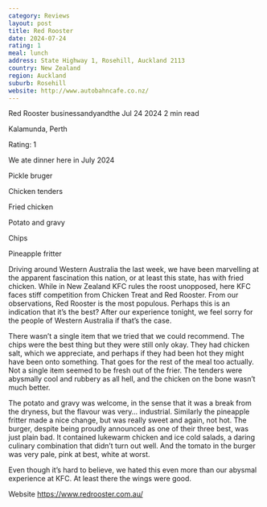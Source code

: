 ```yaml
---
category: Reviews
layout: post
title: Red Rooster
date: 2024-07-24
rating: 1
meal: lunch
address: State Highway 1, Rosehill, Auckland 2113
country: New Zealand
region: Auckland
suburb: Rosehill
website: http://www.autobahncafe.co.nz/
---
```


Red Rooster
businessandyandthe
Jul 24 2024
2 min read


Kalamunda, Perth 

Rating: 1 

We ate dinner here in July 2024 

Pickle bruger 

Chicken tenders 

Fried chicken 

Potato and gravy

Chips

Pineapple fritter 

Driving around Western Australia the last week, we have been marvelling at the apparent fascination this nation, or at least this state, has with fried chicken. While in New Zealand KFC rules the roost unopposed, here KFC faces stiff competition from Chicken Treat and Red Rooster. From our observations, Red Rooster is the most populous. Perhaps this is an indication that it’s the best? After our experience tonight, we feel sorry for the people of Western Australia if that’s the case. 

There wasn’t a single item that we tried that we could recommend. The chips were the best thing but they were still only okay. They had chicken salt, which we appreciate, and perhaps if they had been hot they might have been onto something. That goes for the rest of the meal too actually. Not a single item seemed to be fresh out of the frier. The tenders were abysmally cool and rubbery as all hell, and the chicken on the bone wasn’t much better. 

The potato and gravy was welcome, in the sense that it was a break from the dryness, but the flavour was very… industrial. Similarly the pineapple fritter made a nice change, but was really sweet and again, not hot. The burger, despite being proudly announced as one of their three best, was just plain bad. It contained lukewarm chicken and ice cold salads, a daring culinary combination that didn’t turn out well. And the tomato in the burger was very pale, pink at best, white at worst. 

Even though it’s hard to believe, we hated this even more than our abysmal experience at KFC. At least there the wings were good.

Website https://www.redrooster.com.au/